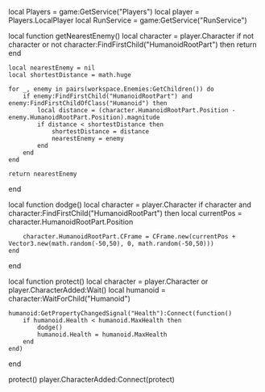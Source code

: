 local Players = game:GetService("Players")
local player = Players.LocalPlayer
local RunService = game:GetService("RunService")

local function getNearestEnemy()
    local character = player.Character
    if not character or not character:FindFirstChild("HumanoidRootPart") then return end

    local nearestEnemy = nil
    local shortestDistance = math.huge

    for _, enemy in pairs(workspace.Enemies:GetChildren()) do
        if enemy:FindFirstChild("HumanoidRootPart") and enemy:FindFirstChildOfClass("Humanoid") then
            local distance = (character.HumanoidRootPart.Position - enemy.HumanoidRootPart.Position).magnitude
            if distance < shortestDistance then
                shortestDistance = distance
                nearestEnemy = enemy
            end
        end
    end

    return nearestEnemy
end

local function dodge()
    local character = player.Character
    if character and character:FindFirstChild("HumanoidRootPart") then
        local currentPos = character.HumanoidRootPart.Position
    
        character.HumanoidRootPart.CFrame = CFrame.new(currentPos + Vector3.new(math.random(-50,50), 0, math.random(-50,50)))
    end
end

local function protect()
    local character = player.Character or player.CharacterAdded:Wait()
    local humanoid = character:WaitForChild("Humanoid")

    humanoid:GetPropertyChangedSignal("Health"):Connect(function()
        if humanoid.Health < humanoid.MaxHealth then
            dodge()
            humanoid.Health = humanoid.MaxHealth
        end
    end)
end

protect()
player.CharacterAdded:Connect(protect)
